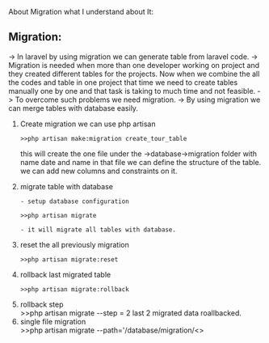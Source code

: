 
About Migration what I understand about It:

<h2>Migration:</h2>

-> In laravel by using migration we can generate table from laravel code.
-> Migration is needed when more than one developer working on project and they created different tables for the projects. Now when we combine the all the codes and table in one project that time we need to create tables manually one by one and that task is taking to much time and not feasible. 
-> To overcome such problems we need migration.
-> By using migration we can merge tables with database easily.

<ol>
<li>Create migration we can use php artisan</li>

    >>php artisan make:migration create_tour_table


this will create the one file under the ->database->migration folder with name date and name
in that file we can define the structure of the table. we can add new columns and constraints on it.

<li>migrate table with database</li>

    - setup database configuration

    >>php artisan migrate

    - it will migrate all tables with database.

<li>reset the all previously migration</li>

    >>php artisan migrate:reset

<li> rollback last migrated table</li>

    >>php artisan migrate:rollback

<li> rollback step</li>
    >>php artisan migrate --step = 2
    last 2 migrated data roallbacked.

<li> single file migration</li>
    >>php artisan migrate --path='/database/migration/<<file_name>>

</ol>